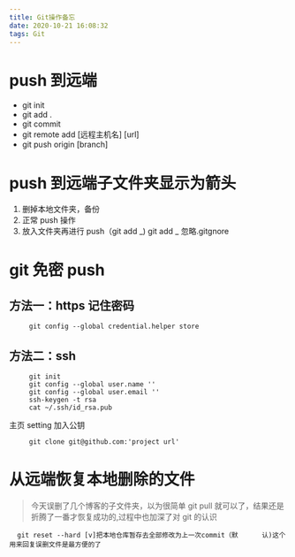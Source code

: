 ```yaml
---
title: Git操作备忘
date: 2020-10-21 16:08:32
tags: Git
---
```


# push 到远端

- git init
- git add .
- git commit
- git remote add [远程主机名] [url]
- git push origin [branch]

# push 到远端子文件夹显示为箭头

1. 删掉本地文件夹，备份
2. 正常 push 操作
3. 放入文件夹再进行 push（git add _)
   git add _ 忽略.gitgnore

# git 免密 push

## 方法一：https 记住密码

         git config --global credential.helper store

## 方法二：ssh

         git init
         git config --global user.name ''
         git config --global user.email ''
         ssh-keygen -t rsa
         cat ~/.ssh/id_rsa.pub

主页 setting 加入公钥

         git clone git@github.com:'project url'


# 从远端恢复本地删除的文件

> 今天误删了几个博客的子文件夹，以为很简单 git pull 就可以了，结果还是折腾了一番才恢复成功的,过程中也加深了对 git 的认识

      git reset --hard [v]把本地仓库暂存去全部修改为上一次commit（默      认)这个用来回复误删文件是最方便的了
